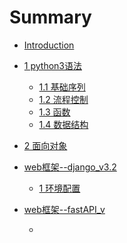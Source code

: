# Summary

* [Introduction](README.md)

* [1 python3语法]()
  * [1.1 基础序列](chapter1/section1/index.md)
  * [1.2 流程控制](chapter1/section2/index.md)
  * [1.3 函数](chapter1/section3/index.md)
  * [1.4 数据结构](chapter1/section4/index.md)
* [2 面向对象](chapter2/index.md)
* [web框架--django_v3.2]()
  * [1 环境配置](django/section1/index.md)
* [web框架--fastAPI_v]()
  * [](fastAPI/section1/index.md)